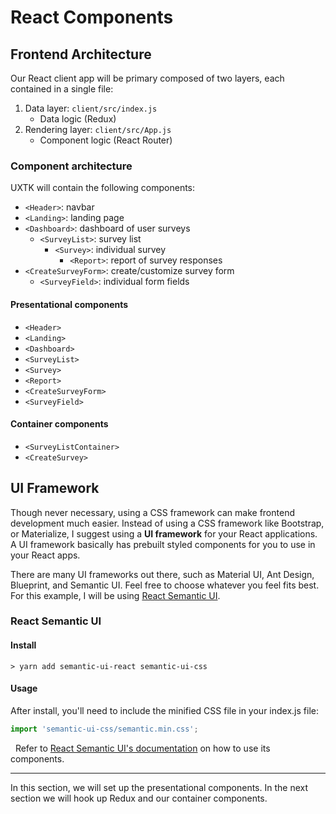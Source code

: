 # React Components
## Frontend Architecture 
Our React client app will be primary composed of two layers, each contained in a single file:
1. Data layer: `client/src/index.js`
    - Data logic (Redux)
2. Rendering layer: `client/src/App.js`
    - Component logic (React Router)

### Component architecture
UXTK will contain the following components:
- `<Header>`: navbar 
- `<Landing>`: landing page
- `<Dashboard>`: dashboard of user surveys 
  - `<SurveyList>`: survey list
    - `<Survey>`: individual survey 
      - `<Report>`: report of survey responses
- `<CreateSurveyForm>`: create/customize survey form 
  - `<SurveyField>`: individual form fields

#### Presentational components
- `<Header>`
- `<Landing>` 
- `<Dashboard>`
- `<SurveyList>`
- `<Survey>`
- `<Report>`  
- `<CreateSurveyForm>`
- `<SurveyField>`

#### Container components
- `<SurveyListContainer>`
- `<CreateSurvey>`

## UI Framework
Though never necessary, using a CSS framework can make frontend development much easier. Instead of using a CSS framework like Bootstrap, or Materialize, I suggest using a **UI framework** for your React applications. A UI framework basically has prebuilt styled components for you to use in your React apps. 

There are many UI frameworks out there, such as Material UI, Ant Design, Blueprint, and Semantic UI. Feel free to choose whatever you feel fits best. For this example, I will be using [React Semantic UI](https://react.semantic-ui.com/).

### React Semantic UI
#### Install
```
> yarn add semantic-ui-react semantic-ui-css
```

#### Usage 
After install, you'll need to include the minified CSS file in your index.js file:
```jsx
import 'semantic-ui-css/semantic.min.css';
```

  Refer to [React Semantic UI's documentation](https://react.semantic-ui.com/) on how to use its components. 
___
In this section, we will set up the presentational components. In the next section we will hook up Redux and our container components.